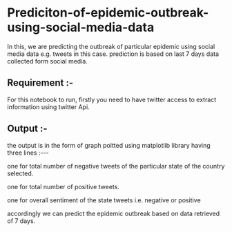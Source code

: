 # Prediciton-of-epidemic-outbreak-using-social-media-data


In this, we are predicting the outbreak of particular epidemic using social media data e.g. tweets in this case. prediction is based on last 7 days data collected form social media.

## Requirement :-
For this notebook to run, firstly you need to have twitter access to extract information using twitter Api.


## Output :-
the output is in the form of graph poltted using matplotlib library having three lines :---

one for total number of negative tweets of the particular state of the country selected.

one for total number of positive tweets.

one for overall sentiment of the state tweets i.e. negative or positive 

accordingly we can predict the epidemic outbreak based on data retrieved of 7 days.
